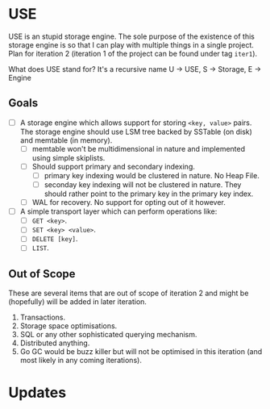 # USE

USE is an stupid storage engine. The sole purpose of the existence of this storage engine is so that I can play with multiple things in a single project. Plan for iteration 2 (iteration 1 of the project can be found under tag `iter1`).

What does USE stand for? It's a recursive name U -> USE, S -> Storage, E -> Engine
## Goals
- [ ] A storage engine which allows support for storing `<key, value>` pairs. The storage engine should use LSM tree backed by SSTable (on disk) and memtable (in memory).
  - [ ] memtable won't be multidimensional in nature and implemented using simple skiplists.
  - [ ] Should support primary and secondary indexing.
	- [ ] primary key indexing would be clustered in nature. No Heap File.
	- [ ] seconday key indexing will not be clustered in nature. They should rather point to the primary key in the primary key index.
  - [ ] WAL for recovery. No support for opting out of it however.
- [ ] A simple transport layer which can perform operations like:
  - [ ] `GET <key>`.
  - [ ] `SET <key> <value>`.
  - [ ] `DELETE [key]`.
  - [ ] `LIST`.

## Out of Scope
These are several items that are out of scope of iteration 2 and might be (hopefully) will be added in later iteration.
1. Transactions.
2. Storage space optimisations.
3. SQL or any other sophisticated querying mechanism.
4. Distributed anything.
5. Go GC would be buzz killer but will not be optimised in this iteration (and most likely in any coming iterations).

# Updates